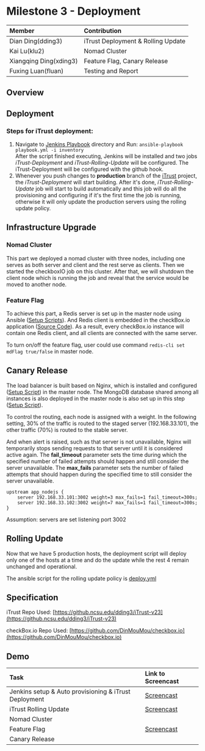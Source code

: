 # Milestone 3 - Deployment #

| Member                 | Contribution |
| :---                   | :---         |
| Dian Ding(dding3)      | iTrust Deployment & Rolling Update |
| Kai Lu(klu2)           | Nomad Cluster |
| Xiangqing Ding(xding3) | Feature Flag, Canary Release |
| Fuxing Luan(fluan)     | Testing and Report |

## Overview ##

## Deployment ##

### Steps for iTrust deployment: 
1. Navigate to [Jenkins Playbook](Deployment/Jenkins) directory and Run: `ansible-playbook playbook.yml -i inventory`  
After the script finished executing, Jenkins will be installed and two jobs *iTrust-Deployment* and *iTrust-Rolling-Update* will be configured. The iTrust-Deployment will be configured with the github hook.
2. Whenever you push changes to **production** branch of the [iTrust](https://github.ncsu.edu/dding3/iTrust-v23) project, the *iTrust-Deployment* will start building. After it's done, *iTrust-Rolling-Update* job will start to build automatically and this job will do all the provisioning and configuring if it's the first time the job is running, otherwise it will only update the production servers using the rolling update policy.

## Infrastructure Upgrade ##

### Nomad Cluster ###
This part we deployed a nomad cluster with three nodes, including one serves as both server and client and the rest serve as clients. Then we started the checkboxIO job on this cluster. After that, we will shutdown the client node which is running the job and reveal that the service would be moved to another node.

### Feature Flag ###
To achieve this part, a Redis server is set up in the master node using Ansible ([Setup Scripts](https://github.ncsu.edu/dding3/DevOps/tree/M3/Feature%20Flag/Redis%20Server)). And Redis client is embedded in the checkBox.io application ([Source Code](https://github.com/DinMouMou/checkbox.io/blob/master/server-side/site/server.js)). As a result, every checkBox.io instance will contain one Redis client, and all clients are connected with the same server. 

To turn on/off the feature flag, user could use command `redis-cli set mdFlag true/false` in master node. 

## Canary Release ##
The load balancer is built based on Nginx, which is installed and configured ([Setup Script](https://github.ncsu.edu/dding3/DevOps/tree/M3/Canary%20Release/Proxy/roles/proxy)) in the master node. The MongoDB database shared among all instances is also deployed in the master node is also set up in this step ([Setup Script](https://github.ncsu.edu/dding3/DevOps/tree/M3/Canary%20Release/Proxy/roles/mongodb)). 

To control the routing, each node is assigned with a weight. In the following setting, 30% of the traffic is routed to the staged server (192.168.33.101), the other traffic (70%) is routed to the stable server. 

And when alert is raised, such as that server is not unavailable, Nginx will temporarily stops sending requests to that server until it is considered active again. The **fail\_timeout** parameter sets the time during which the specified number of failed attempts should happen and still consider the server unavailable. The **max\_fails** parameter sets the number of failed attempts that should happen during the specified time to still consider the server unavailable.

    upstream app_nodejs {
		server 192.168.33.101:3002 weight=3 max_fails=1 fail_timeout=300s;
		server 192.168.33.102:3002 weight=7 max_fails=1 fail_timeout=300s;
    }

Assumption: servers are set listening port 3002

## Rolling Update ##
Now that we have 5 production hosts, the deployment script will deploy only one of the hosts at a time and do the update while the rest 4 remain unchanged and operational.

The ansible script for the rolling update policy is [deploy.yml](Deployment/iTrustPostBuild/deploy.yml)

## Specification ##

iTrust Repo Used: [https://github.ncsu.edu/dding3/iTrust-v23](https://github.ncsu.edu/dding3/iTrust-v23)

checkBox.io Repo Used: [https://github.com/DinMouMou/checkbox.io](https://github.com/DinMouMou/checkbox.io)

## Demo ##

| Task                 | Link to Screencast |
| :---                   | :---         |
| Jenkins setup & Auto provisioning & iTrust Deployment      | [Screencast](https://youtu.be/yWBvSd69BpU)  |
| iTrust Rolling Update           | [Screencast](https://youtu.be/Kp_WuSoyhBw) |
| Nomad Cluster           |  |
| Feature Flag | [Screencast](https://youtu.be/9X7KtocgBSk) |
| Canary Release | |

